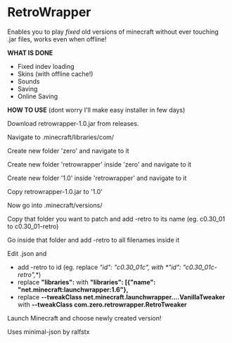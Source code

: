 # RetroWrapper
Enables you to play _fixed_ old versions of minecraft without ever touching .jar files, works even when offline!

**WHAT IS DONE**
- Fixed indev loading
- Skins (with offline cache!)
- Sounds
- Saving
- Online Saving

**HOW TO USE** (dont worry I'll make easy installer in few days)

Download retrowrapper-1.0.jar from releases.

Navigate to .minecraft/libraries/com/

Create new folder 'zero' and navigate to it

Create new folder 'retrowrapper' inside 'zero' and navigate to it

Create new folder '1.0' inside 'retrowrapper' and navigate to it

Copy retrowrapper-1.0.jar to '1.0'

Now go into .minecraft/versions/

Copy that folder you want to patch and add -retro to its name (eg. c0.30_01 to c0.30_01-retro)

Go inside that folder and add -retro to all filenames inside it

Edit <version>.json and
  
- add -retro to id (eg. replace **"id": "c0.30_01c",* with *"id": "c0.30_01c-retro",**)
- replace **"libraries":** with **"libraries": [{"name": "net.minecraft:launchwrapper:1.6"},**
- replace **--tweakClass net.minecraft.launchwrapper....VanillaTweaker** with **--tweakClass com.zero.retrowrapper.RetroTweaker**
  
Launch Minecraft and choose newly created version!





Uses minimal-json by ralfstx

